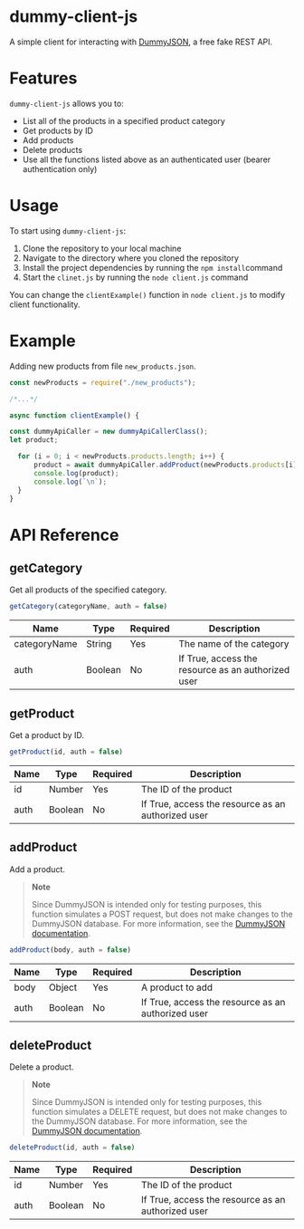 # dummy-client-js
A simple client for interacting with [DummyJSON](https://dummyjson.com/), a free fake REST API.

# Features
```dummy-client-js``` allows you to:
* List all of the products in a specified product category
* Get products by ID
* Add products 
* Delete products
* Use all the functions listed above as an authenticated user (bearer authentication only)

# Usage
To start using ```dummy-client-js```:
1. Clone the repository to your local machine
2. Navigate to the directory where you cloned the repository
3. Install the project dependencies by running the ```npm install```command
4. Start the ```clinet.js``` by running the ```node client.js``` command

You can change the ```clientExample()``` function in ```node client.js``` to modify client functionality.

# Example
Adding new products from file ``new_products.json``.

```javascript
const newProducts = require("./new_products");

/*...*/

async function clientExample() {

const dummyApiCaller = new dummyApiCallerClass();
let product;

  for (i = 0; i < newProducts.products.length; i++) {
	  product = await dummyApiCaller.addProduct(newProducts.products[i])
	  console.log(product);
	  console.log(`\n`);
  }
}
```

# API Reference
## getCategory
Get all products of the specified category.
```javascript
getCategory(categoryName, auth = false)
```
| Name  | Type | Required | Description |
| ------------- | ------------- |------------- | ------------- |
| categoryName  | String | Yes  | The name of the category  |
| auth | Boolean  | No | If True, access the resource as an authorized user   |
## getProduct
Get a product by ID.
```javascript
getProduct(id, auth = false)
```
| Name  | Type | Required | Description |
| ------------- | ------------- |------------- | ------------- |
| id  | Number | Yes  | The ID of the product  |
| auth | Boolean  | No | If True, access the resource as an authorized user   |

## addProduct
Add a product. 
> **Note**
> 
> Since DummyJSON is intended only for testing purposes, this function simulates a POST request, but does not make changes to the DummyJSON database. For more information, see the [DummyJSON documentation](https://dummyjson.com/docs/products#add).
```javascript
addProduct(body, auth = false)
```
| Name  | Type | Required | Description |
| ------------- | ------------- |------------- | ------------- |
| body  | Object | Yes  | A product to add  |
| auth | Boolean  | No | If True, access the resource as an authorized user   |
## deleteProduct
Delete a product. 
> **Note**
>
> Since DummyJSON is intended only for testing purposes, this function simulates a DELETE request, but does not make changes to the DummyJSON database.  For more information, see the [DummyJSON documentation](https://dummyjson.com/docs/products#delete).
```javascript
deleteProduct(id, auth = false)
```
| Name  | Type | Required | Description |
| ------------- | ------------- |------------- | ------------- |
| id  | Number | Yes  | The ID of the product  |
| auth | Boolean  | No | If True, access the resource as an authorized user   |

